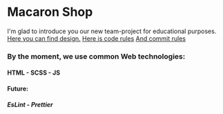 # Macaron Shop

I'm glad to introduce you our new team-project for educational purposes.
[Here you can find design.](https://www.figma.com/file/vNu2iCT7IRk0iLIqVFRPiC/Macaron-shop-(Copy)?type=design&node-id=218-478&mode=design&t=09w9fwqS8lNunhgl-0)
[Here is code rules](https://github.com/ryanmcdermott/clean-code-javascript)
[And commit rules](https://www.conventionalcommits.org/en/v1.0.0/)



### By the moment, we use common Web technologies:
#### HTML - SCSS - JS



#### Future:
##### EsLint - Prettier
